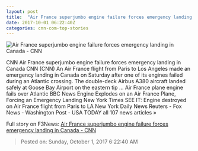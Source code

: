 ```yaml
---
layout: post
title:  "Air France superjumbo engine failure forces emergency landing in Canada - CNN"
date: 2017-10-01 06:22:40Z
categories: cnn-com-top-stories
---
```


![Air France superjumbo engine failure forces emergency landing in Canada - CNN](http://i2.cdn.cnn.com/cnnnext/dam/assets/171001003845-air-france-66-a380-engine-failure-super-tease.jpg)

CNN Air France superjumbo engine failure forces emergency landing in Canada CNN (CNN) An Air France flight from Paris to Los Angeles made an emergency landing in Canada on Saturday after one of its engines failed during an Atlantic crossing. The double-deck Airbus A380 aircraft landed safely at Goose Bay Airport on the eastern tip ... Air France plane engine fails over Atlantic BBC News Engine Explodes on an Air France Plane, Forcing an Emergency Landing New York Times SEE IT: Engine destroyed on Air France flight from Paris to LA New York Daily News Reuters - Fox News - Washington Post - USA TODAY all 107 news articles »


Full story on F3News: [Air France superjumbo engine failure forces emergency landing in Canada - CNN](http://www.f3nws.com/n/pFqhvG)

> Posted on: Sunday, October 1, 2017 6:22:40 AM
